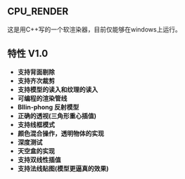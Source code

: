 ## CPU_RENDER

这是用C++写的一个软渲染器，目前仅能够在windows上运行。

## 特性 V1.0

- **支持背面剔除**
- **支持齐次裁剪**
- **支持模型的读入和纹理的读入**
- **可编程的渲染管线**
- **Bllin-phong 反射模型**
- **正确的透视(三角形重心插值)**
- **支持线框模式**
- **颜色混合操作，透明物体的实现**
- **深度测试**
- **天空盒的实现**
- **支持双线性插值**
- **支持法线贴图(模型更逼真的效果)**